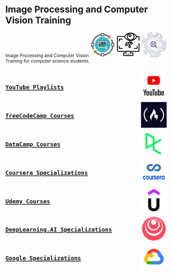# Image Processing and Computer Vision Training

<a href="/image-processing-and-computer-vision.md"><img align="right" width="80" src="https://github.com/cs-MohamedAyman/cs-MohamedAyman/blob/master/logos/pattern-recognition.png"></img></a>
<a href="/image-processing-and-computer-vision.md"><img align="right" width="80" src="https://github.com/cs-MohamedAyman/cs-MohamedAyman/blob/master/logos/computer-vision.png"></img></a>
<a href="/image-processing-and-computer-vision.md"><img align="right" width="80" src="https://github.com/cs-MohamedAyman/cs-MohamedAyman/blob/master/logos/image-processing.png"></img></a>
<br><br><br>

Image Processing and Computer Vision Training for computer science students.

<br>
<a href="https://github.com/cs-MohamedAyman/eLearning-platform-resources/blob/master/youtube-playlists/artificial-intelligence.md"><img align="right" width="80" src="https://github.com/cs-MohamedAyman/cs-MohamedAyman/blob/master/logos/youtube.png"></img></a>

## [`YouTube Playlists`](https://github.com/cs-MohamedAyman/eLearning-platform-resources/blob/master/youtube-playlists/artificial-intelligence.md)

<br>
<a href="https://github.com/cs-MohamedAyman/eLearning-platform-resources/blob/master/freecodecamp-courses/artificial-intelligence.md"><img align="right" width="80" src="https://github.com/cs-MohamedAyman/cs-MohamedAyman/blob/master/logos/freecodecamp.png"></img></a>

## [`freeCodeCamp Courses`](https://github.com/cs-MohamedAyman/eLearning-platform-resources/blob/master/freecodecamp-courses/artificial-intelligence.md)

<br>
<a href="https://github.com/cs-MohamedAyman/eLearning-platform-resources/blob/master/datacamp-tracks/README.md"><img align="right" width="80" src="https://github.com/cs-MohamedAyman/cs-MohamedAyman/blob/master/logos/datacamp.png"></img></a>

## [`DataCamp Courses`](https://github.com/cs-MohamedAyman/eLearning-platform-resources/blob/master/datacamp-tracks/README.md)

<br>
<a href="https://github.com/cs-MohamedAyman/eLearning-platform-resources/blob/master/coursera-specializations/artificial-intelligence.md"><img align="right" width="80" src="https://github.com/cs-MohamedAyman/cs-MohamedAyman/blob/master/logos/coursera.png"></img></a>

## [`Coursera Specializations`](https://github.com/cs-MohamedAyman/eLearning-platform-resources/blob/master/coursera-specializations/artificial-intelligence.md)

<br>
<a href="https://github.com/cs-MohamedAyman/eLearning-platform-resources/blob/master/udemy-courses/artificial-intelligence/README.md"><img align="right" width="80" src="https://github.com/cs-MohamedAyman/cs-MohamedAyman/blob/master/logos/udemy.png"></img></a>

## [`Udemy Courses`](https://github.com/cs-MohamedAyman/eLearning-platform-resources/blob/master/udemy-courses/artificial-intelligence/README.md)

<br>
<a href="https://github.com/cs-MohamedAyman/eLearning-platform-resources/blob/master/deeplearningai-specializations/README.md"><img align="right" width="80" src="https://github.com/cs-MohamedAyman/cs-MohamedAyman/blob/master/logos/deeplearningai.png"></img></a>

## [`DeepLearning.AI Specializations`](https://github.com/cs-MohamedAyman/eLearning-platform-resources/blob/master/deeplearningai-specializations/README.md)

<br>
<a href="https://github.com/cs-MohamedAyman/eLearning-platform-resources/blob/master/google-specializations/README.md"><img align="right" width="80" src="https://github.com/cs-MohamedAyman/cs-MohamedAyman/blob/master/logos/google-cloud.png"></img></a>

## [`Google Specializations`](https://github.com/cs-MohamedAyman/eLearning-platform-resources/blob/master/google-specializations/README.md)
